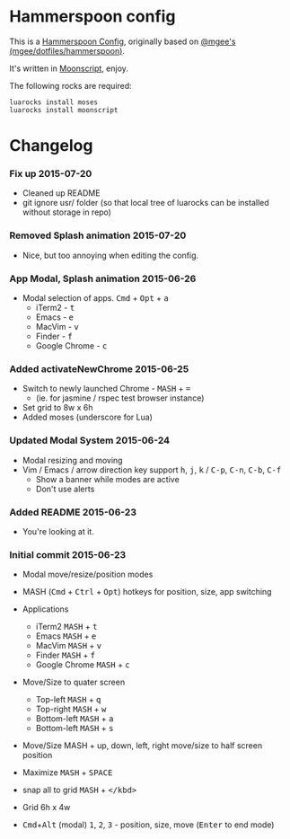 # Hammerspoon config

This is a [Hammerspoon Config][1], originally based on [@mgee's][2] [(mgee/dotfiles/hammerspoon)][3].

It's written in [Moonscript][4], enjoy.

The following rocks are required:

    luarocks install moses
    luarocks install moonscript

# Changelog

### Fix up 2015-07-20

- Cleaned up README
- git ignore usr/ folder (so that local tree of luarocks can be installed without storage in repo)

### Removed Splash animation 2015-07-20

- Nice, but too annoying when editing the config.

### App Modal, Splash animation 2015-06-26

- Modal selection of apps. <kbd>Cmd</kbd> + <kbd>Opt</kbd> + <kbd>a</kbd>
    - iTerm2 - <kbd>t</kbd>
    - Emacs - <kbd>e</kbd>
    - MacVim - <kbd>v</kbd>
    - Finder - <kbd>f</kbd>
    - Google Chrome - <kbd>c</kbd>

### Added activateNewChrome 2015-06-25

- Switch to newly launched Chrome - <kbd>MASH</kbd> + <kbd>=</kbd>
    - (ie. for jasmine / rspec test browser instance)
- Set grid to 8w x 6h
- Added moses (underscore for Lua)

### Updated Modal System 2015-06-24

- Modal resizing and moving
- Vim / Emacs / arrow direction key support <kbd>h</kbd>, <kbd>j</kbd>, <kbd>k</kbd> / <kbd>C-p</kbd>, <kbd>C-n</kbd>, <kbd>C-b</kbd>, <kbd>C-f</kbd>
    - Show a banner while modes are active
    - Don't use alerts

### Added README 2015-06-23

- You're looking at it.

### Initial commit 2015-06-23

- Modal move/resize/position modes

- MASH (<kbd>Cmd</kbd> + <kbd>Ctrl</kbd> + <kbd>Opt</kbd>) hotkeys for position, size, app switching

- Applications

    - iTerm2         <kbd>MASH</kbd> + <kbd>t</kbd>
    - Emacs          <kbd>MASH</kbd> + <kbd>e</kbd>
    - MacVim         <kbd>MASH</kbd> + <kbd>v</kbd>
    - Finder         <kbd>MASH</kbd> + <kbd>f</kbd>
    - Google Chrome  <kbd>MASH</kbd> + <kbd>c</kbd>

- Move/Size to quater screen

    - Top-left       <kbd>MASH</kbd> + <kbd>q</kbd>
    - Top-right      <kbd>MASH</kbd> + <kbd>w</kbd>
    - Bottom-left    <kbd>MASH</kbd> + <kbd>a</kbd>
    - Bottom-left    <kbd>MASH</kbd> + <kbd>s</kbd>

- Move/Size MASH + up, down, left, right move/size to half screen position

- Maximize           <kbd>MASH</kbd> + <kbd>SPACE</kbd>
- snap all to grid   <kbd>MASH</kbd> + <kbd>\</kbd>

- Grid 6h x 4w
- <kbd>Cmd</kbd>+<kbd>Alt</kbd> (modal) <kbd>1</kbd>, <kbd>2</kbd>, <kbd>3</kbd> - position, size, move (<kbd>Enter</kbd> to end mode)

[1]: http://www.hammerspoon.org/
[2]: https://github.com/mgee
[3]: https://github.com/mgee/dotfiles/tree/master/hammerspoon
[4]: http://moonscript.org
